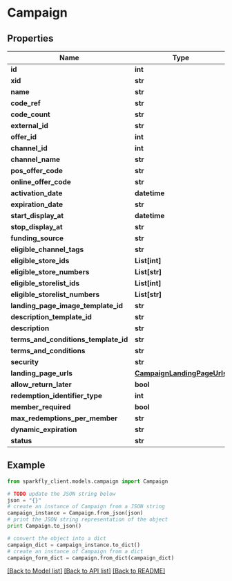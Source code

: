 # Campaign


## Properties
Name | Type | Description | Notes
------------ | ------------- | ------------- | -------------
**id** | **int** |  | [optional] 
**xid** | **str** |  | [optional] 
**name** | **str** |  | [optional] 
**code_ref** | **str** |  | [optional] 
**code_count** | **str** |  | [optional] 
**external_id** | **str** |  | [optional] 
**offer_id** | **int** |  | [optional] 
**channel_id** | **int** |  | [optional] 
**channel_name** | **str** |  | [optional] 
**pos_offer_code** | **str** |  | [optional] 
**online_offer_code** | **str** |  | [optional] 
**activation_date** | **datetime** |  | [optional] 
**expiration_date** | **str** |  | [optional] 
**start_display_at** | **datetime** |  | [optional] 
**stop_display_at** | **str** |  | [optional] 
**funding_source** | **str** |  | [optional] 
**eligible_channel_tags** | **str** |  | [optional] 
**eligible_store_ids** | **List[int]** |  | [optional] 
**eligible_store_numbers** | **List[str]** |  | [optional] 
**eligible_storelist_ids** | **List[int]** |  | [optional] 
**eligible_storelist_numbers** | **List[str]** |  | [optional] 
**landing_page_image_template_id** | **str** |  | [optional] 
**description_template_id** | **str** |  | [optional] 
**description** | **str** |  | [optional] 
**terms_and_conditions_template_id** | **str** |  | [optional] 
**terms_and_conditions** | **str** |  | [optional] 
**security** | **str** |  | [optional] 
**landing_page_urls** | [**CampaignLandingPageUrls**](CampaignLandingPageUrls.md) |  | [optional] 
**allow_return_later** | **bool** |  | [optional] 
**redemption_identifier_type** | **int** |  | [optional] 
**member_required** | **bool** |  | [optional] 
**max_redemptions_per_member** | **str** |  | [optional] 
**dynamic_expiration** | **str** |  | [optional] 
**status** | **str** |  | [optional] 

## Example

```python
from sparkfly_client.models.campaign import Campaign

# TODO update the JSON string below
json = "{}"
# create an instance of Campaign from a JSON string
campaign_instance = Campaign.from_json(json)
# print the JSON string representation of the object
print Campaign.to_json()

# convert the object into a dict
campaign_dict = campaign_instance.to_dict()
# create an instance of Campaign from a dict
campaign_form_dict = campaign.from_dict(campaign_dict)
```
[[Back to Model list]](../README.md#documentation-for-models) [[Back to API list]](../README.md#documentation-for-api-endpoints) [[Back to README]](../README.md)


